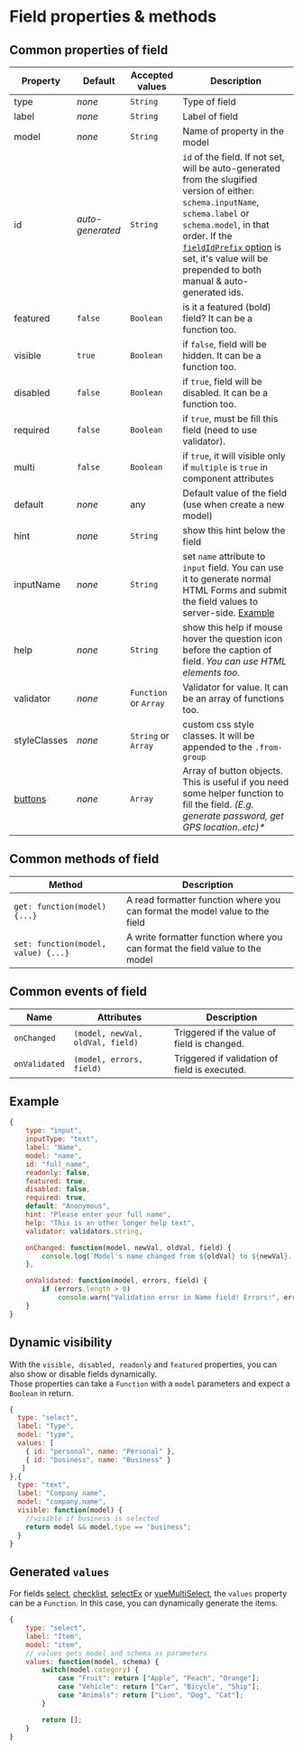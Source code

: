 # Field properties & methods

## Common properties of field

| Property | Default | Accepted values | Description |
| --- | --- | --- | --- |
| type | _none_ | `String` | Type of field |
| label | _none_ | `String` | Label of field |
| model | _none_ | `String` | Name of property in the model |
| id | _auto-generated_ | `String` | `id` of the field. If not set, will be auto-generated from the slugified version of either: `schema.inputName`, `schema.label` or `schema.model`, in that order. If the [`fieldIdPrefix` option](options.md) is set, it's value will be prepended to both manual & auto-generated ids. |
| featured | `false` | `Boolean` | is it a featured \(bold\) field? It can be a function too. |
| visible | `true` | `Boolean` | if `false`, field will be hidden. It can be a function too. |
| disabled | `false` | `Boolean` | if `true`, field will be disabled. It can be a function too. |
| required | `false` | `Boolean` | if `true`, must be fill this field \(need to use validator\). |
| multi | `false` | `Boolean` | if `true`, it will visible only  if `multiple` is `true` in component attributes |
| default | _none_ | any | Default value of the field \(use when create a new model\) |
| hint | _none_ | `String` | show this hint below the field |
| inputName | _none_ | `String` | set `name` attribute to `input` field. You can use it to generate normal HTML Forms and submit the field values to server-side. [Example](https://github.com/vue-generators/vue-form-generator/tree/master/examples/post-form) |
| help | _none_ | `String` | show this help if mouse hover the question icon before the caption of field. _You can use HTML elements too._ |
| validator | _none_ | `Function` or `Array` | Validator for value. It can be an array of functions too. |
| styleClasses | _none_ | `String` or `Array` | custom css style classes. It will be appended to the `.from-group` |
| [buttons](inside_buttons.md) | _none_ | `Array` | Array of button objects. This is useful if you need some helper function to fill the field. _\(E.g. generate password, get GPS location..etc\)\*_ |

## Common methods of field

| Method | Description |
| --- | --- |
| `get: function(model) {...}` | A read formatter function where you can format the model value to the field |
| `set: function(model, value) {...}` | A write formatter function where you can format the field value to the model |

## Common events of field

| Name | Attributes | Description |
| --- | --- | --- |
| `onChanged` | `(model, newVal, oldVal, field)` | Triggered if the value of field is changed. |
| `onValidated` | `(model, errors, field)` | Triggered if validation of field is executed. |

## Example

```js
{
    type: "input",
    inputType: "text",
    label: "Name",
    model: "name",
    id: "full_name",
    readonly: false,
    featured: true,
    disabled: false,
    required: true,
    default: "Anonymous",
    hint: "Please enter your full name",
    help: "This is an other longer help text",
    validator: validators.string,

    onChanged: function(model, newVal, oldVal, field) {
        console.log(`Model's name changed from ${oldVal} to ${newVal}. Model:`, model);
    },

    onValidated: function(model, errors, field) {
        if (errors.length > 0)
            console.warn("Validation error in Name field! Errors:", errors);
    }
}
```

## Dynamic visibility

With the `visible, disabled, readonly` and `featured` properties, you can also show or disable fields dynamically.  
Those properties can take a `Function` with a `model` parameters and expect a `Boolean` in return.

```js
{
  type: "select",
  label: "Type",
  model: "type",
  values: [
    { id: "personal", name: "Personal" },
    { id: "business", name: "Business" }
   ]
},{
  type: "text",
  label: "Company name",
  model: "company.name",
  visible: function(model) {
    //visible if business is selected
    return model && model.type == "business";
  }
}
```

## Generated `values`

For fields [select](select.md), [checklist](checklist.md), [selectEx](selectex.md) or [vueMultiSelect](vuemultiselect.md), the `values` property can be a `Function`. In this case, you can dynamically generate the items.

```js
{
    type: "select",
    label: "Item",
    model: "item",
    // values gets model and schema as parameters
    values: function(model, schema) {
        switch(model.category) {
            case "Fruit": return ["Apple", "Peach", "Orange"];
            case "Vehicle": return ["Car", "Bicycle", "Ship"];
            case "Animals": return ["Lion", "Dog", "Cat"];
        }

        return [];
    }
}
```



